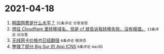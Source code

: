 # 2021-04-18

1. [韩国网费是什么水平？](https://www.v2ex.com/t/771392) `31条评论` `分享发现`
1. [想往 Cloudflare 里转移域名，但是 cf 就告诉我转移失败，没有报错。](https://www.v2ex.com/t/771388) `13条评论` `问与答`
1. [无线网卡价格也已经翻倍](https://www.v2ex.com/t/771396) `6条评论` `程序员`
1. [整理了部分 Big Sur 的 App ICNS](https://www.v2ex.com/t/771387) `6条评论` `macOS`
